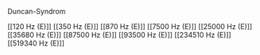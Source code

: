 Duncan-Syndrom

[[120 Hz (E)]]
[[350 Hz (E)]]
[[870 Hz (E)]]
[[7500 Hz (E)]]
[[25000 Hz (E)]]
[[35680 Hz (E)]]
[[87500 Hz (E)]]
[[93500 Hz (E)]]
[[234510 Hz (E)]]
[[519340 Hz (E)]]
